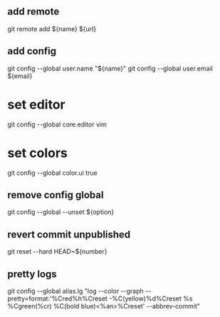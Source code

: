 ## add remote
git remote add ${name} ${url} 

## add config
git config --global user.name "${name}" 
git config --global user.email ${email} 

# set editor
git config --global core.editor vim 

# set colors
git config --global color.ui true 

## remove config global
git config --global --unset ${option} 

## revert commit unpublished
git reset --hard HEAD~${number} 

## pretty logs
git config --global alias.lg "log --color --graph --pretty=format:'%Cred%h%Creset -%C(yellow)%d%Creset %s %Cgreen(%cr) %C(bold blue)<%an>%Creset' --abbrev-commit" 
